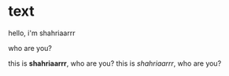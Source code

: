 # text
hello, i'm shahriaarrr

who are you?

this is __shahriaarrr__, who are you?
this is _shahriaarrr_, who are you?


